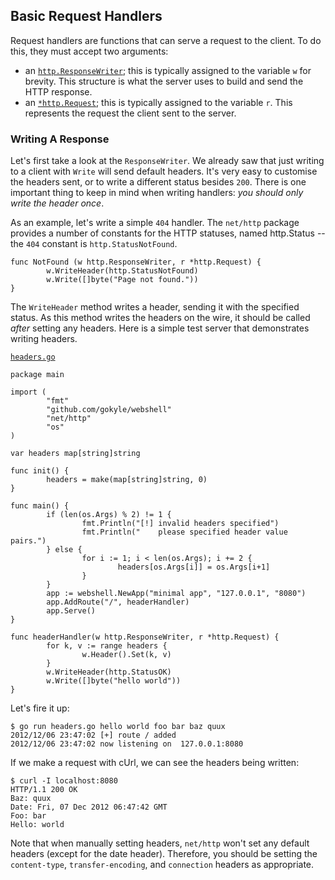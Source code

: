 ## Basic Request Handlers

Request handlers are functions that can serve a request to the client. To do
this, they must accept two arguments:

* an [`http.ResponseWriter`](http://golang.org/pkg/net/http/#ResponseWriter);
this is typically assigned to the variable `w` for brevity. This structure
is what the server uses to build and send the HTTP response.
* an [`*http.Request`](http://golang.org/pkg/net/http/#Request); this is
typically assigned to the variable `r`. This represents the request the client
sent to the server.

### Writing A Response
Let's first take a look at the `ResponseWriter`. We already saw that just
writing to a client with `Write` will send default headers. It's very easy
to customise the headers sent, or to write a different status besides `200`.
There is one important thing to keep in mind when writing handlers: *you should
only write the header once*.

As an example, let's write a simple `404` handler. The `net/http` package
provides a number of constants for the HTTP statuses, named http.Status<Status>
-- the `404` constant is `http.StatusNotFound`.

```
func NotFound (w http.ResponseWriter, r *http.Request) {
        w.WriteHeader(http.StatusNotFound)
        w.Write([]byte("Page not found."))
}
```

The `WriteHeader` method writes a header, sending it with the specified status.
As this method writes the headers on the wire, it should be called *after*
setting any headers. Here is a simple test server that demonstrates writing
headers.

[`headers.go`](/examples/basic_handlers/headers.go)

```
package main

import (
        "fmt"
        "github.com/gokyle/webshell"
        "net/http"
        "os"
)

var headers map[string]string

func init() {
        headers = make(map[string]string, 0)
}

func main() {
        if (len(os.Args) % 2) != 1 {
                fmt.Println("[!] invalid headers specified")
                fmt.Println("    please specified header value pairs.")
        } else {
                for i := 1; i < len(os.Args); i += 2 {
                        headers[os.Args[i]] = os.Args[i+1]
                }
        }
        app := webshell.NewApp("minimal app", "127.0.0.1", "8080")
        app.AddRoute("/", headerHandler)
        app.Serve()
}

func headerHandler(w http.ResponseWriter, r *http.Request) {
        for k, v := range headers {
                w.Header().Set(k, v)
        }
        w.WriteHeader(http.StatusOK)
        w.Write([]byte("hello world"))
}
```

Let's fire it up:

```
$ go run headers.go hello world foo bar baz quux
2012/12/06 23:47:02 [+] route / added
2012/12/06 23:47:02 now listening on  127.0.0.1:8080
```

If we make a request with cUrl, we can see the headers being written:

```
$ curl -I localhost:8080
HTTP/1.1 200 OK
Baz: quux
Date: Fri, 07 Dec 2012 06:47:42 GMT
Foo: bar
Hello: world
```

Note that when manually setting headers, `net/http` won't set any default
headers (except for the date header). Therefore, you should be setting
the `content-type`, `transfer-encoding`, and `connection` headers as
appropriate.
